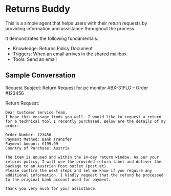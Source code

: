 # Returns Buddy

This is a simple agent that helps users with their return requests by providing information and assistance throughout the process.

It demonstrates the following fundamentals:

- Knowledge: Returns Policy Document
- Triggers: When an email arrives in the shared mailbox
- Tools: Send an email

## Sample Conversation

Request Subject: Return Request for pc monitor ABX-31FLG – Order #123456

Return Request:

```plaintext
Dear Customer Service Team,
I hope this message finds you well. I would like to request a return for a technical tool I recently purchased. Below are the details of my order:

Order Number: 123456
Payment Method: Bank Transfer
Payment Amount: €199.99
Country of Purchase: Austria

The item is unused and within the 14-day return window. As per your returns policy, I will use the provided return label and deliver the package to an Austrian Post outlet (post.at).
Please confirm the next steps and let me know if you require any additional information. I kindly request that the refund be processed to the original bank account used for payment.

Thank you very much for your assistance.
```
